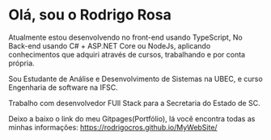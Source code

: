# Olá, sou o Rodrigo Rosa 

Atualmente estou desenvolvendo no front-end usando TypeScript,
No Back-end usando C# + ASP.NET Core ou NodeJs, aplicando conhecimentos que adquiri através de cursos, trabalhando e por conta própria.

Sou Estudante de Análise e Desenvolvimento de Sistemas na UBEC, e curso Engenharia de software na IFSC.

Trabalho com desenvolvedor FUll Stack para a Secretaria do Estado de SC.

Deixo a baixo o link do meu Gitpages(Portfólio), lá você encontra todas as minhas informações:
https://rodrigocros.github.io/MyWebSite/
